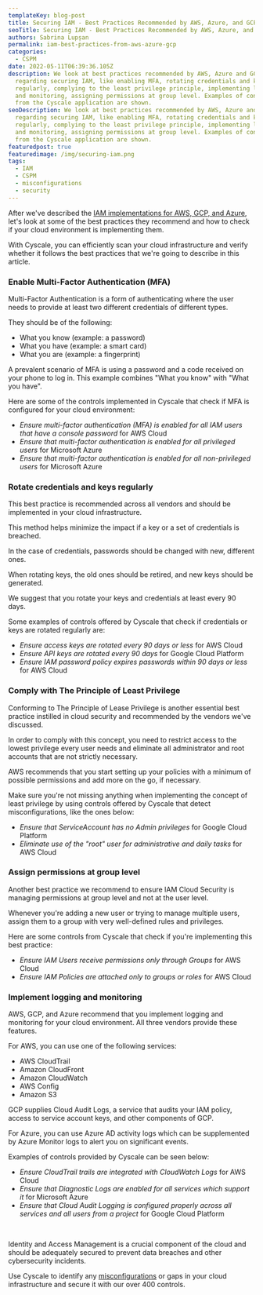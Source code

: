 ```yaml
---
templateKey: blog-post
title: Securing IAM - Best Practices Recommended by AWS, Azure, and GCP
seoTitle: Securing IAM - Best Practices Recommended by AWS, Azure, and GCP
authors: Sabrina Lupșan
permalink: iam-best-practices-from-aws-azure-gcp
categories:
  - CSPM
date: 2022-05-11T06:39:36.105Z
description: We look at best practices recommended by AWS, Azure and GCP
  regarding securing IAM, like enabling MFA, rotating credentials and keys
  regularly, complying to the least privilege principle, implementing logging
  and monitoring, assigning permissions at group level. Examples of controls
  from the Cyscale application are shown.
seoDescription: We look at best practices recommended by AWS, Azure and GCP
  regarding securing IAM, like enabling MFA, rotating credentials and keys
  regularly, complying to the least privilege principle, implementing logging
  and monitoring, assigning permissions at group level. Examples of controls
  from the Cyscale application are shown.
featuredpost: true
featuredimage: /img/securing-iam.png
tags:
  - IAM
  - CSPM
  - misconfigurations
  - security
---
```

<!--StartFragment-->

After we've described the [IAM implementations for AWS, GCP, and Azure](https://cyscale.com/blog/iam-services-in-aws-azure-gcp/), let's look at some of the best practices they recommend and how to check if your cloud environment is implementing them. 

With Cyscale, you can efficiently scan your cloud infrastructure and verify whether it follows the best practices that we're going to describe in this article. 

<div id="MFA">

### Enable Multi-Factor Authentication (MFA) 

Multi-Factor Authentication is a form of authenticating where the user needs to provide at least two different credentials of different types.  

They should be of the following: 

* What you know (example: a password) 
* What you have (example: a smart card) 
* What you are (example: a fingerprint) 

A prevalent scenario of MFA is using a password and a code received on your phone to log in. This example combines "What you know" with "What you have".  

Here are some of the controls implemented in Cyscale that check if MFA is configured for your cloud environment: 

* *Ensure multi-factor authentication (MFA) is enabled for all IAM users that have a console password* for AWS Cloud 
* *Ensure that multi-factor authentication is enabled for all privileged users* for Microsoft Azure 
* *Ensure that multi-factor authentication is enabled for all non-privileged users* for Microsoft Azure 

</div>

### Rotate credentials and keys regularly 

This best practice is recommended across all vendors and should be implemented in your cloud infrastructure.  

This method helps minimize the impact if a key or a set of credentials is breached. 

In the case of credentials, passwords should be changed with new, different ones. 

When rotating keys, the old ones should be retired, and new keys should be generated. 

We suggest that you rotate your keys and credentials at least every 90 days. 

Some examples of controls offered by Cyscale that check if credentials or keys are rotated regularly are: 

* *Ensure access keys are rotated every 90 days or less* for AWS Cloud 
* *Ensure API keys are rotated every 90 days* for Google Cloud Platform 
* *Ensure IAM password policy expires passwords within 90 days or less* for AWS Cloud 

### Comply with The Principle of Least Privilege 

Conforming to The Principle of Lease Privilege is another essential best practice instilled in cloud security and recommended by the vendors we've discussed.  

In order to comply with this concept, you need to restrict access to the lowest privilege every user needs and eliminate all administrator and root accounts that are not strictly necessary. 

AWS recommends that you start setting up your policies with a minimum of possible permissions and add more on the go, if necessary. 

Make sure you're not missing anything when implementing the concept of least privilege by using controls offered by Cyscale that detect misconfigurations, like the ones below: 

* *Ensure that ServiceAccount has no Admin privileges* for Google Cloud Platform 
* *Eliminate use of the "root" user for administrative and daily tasks* for AWS Cloud 

### Assign permissions at group level  

Another best practice we recommend to ensure IAM Cloud Security is managing permissions at group level and not at the user level. 

Whenever you're adding a new user or trying to manage multiple users, assign them to a group with very well-defined rules and privileges. 

Here are some controls from Cyscale that check if you're implementing this best practice: 

* *Ensure IAM Users receive permissions only through Groups* for AWS Cloud 
* *Ensure IAM Policies are attached only to groups or roles* for AWS Cloud 

### Implement logging and monitoring 

AWS, GCP, and Azure recommend that you implement logging and monitoring for your cloud environment. All three vendors provide these features.  

For AWS, you can use one of the following services: 

* AWS CloudTrail 
* Amazon CloudFront 
* Amazon CloudWatch 
* AWS Config 
* Amazon S3 

GCP supplies Cloud Audit Logs, a service that audits your IAM policy, access to service account keys, and other components of GCP. 

For Azure, you can use Azure AD activity logs which can be supplemented by Azure Monitor logs to alert you on significant events. 

Examples of controls provided by Cyscale can be seen below: 

* *Ensure CloudTrail trails are integrated with CloudWatch Logs* for AWS Cloud 
* *Ensure that Diagnostic Logs are enabled for all services which support it* for Microsoft Azure 
* *Ensure that Cloud Audit Logging is configured properly across all services and all users from a project* for Google Cloud Platform 

  

Identity and Access Management is a crucial component of the cloud and should be adequately secured to prevent data breaches and other cybersecurity incidents. 

Use Cyscale to identify any [misconfigurations](https://cyscale.com/blog/common-cloud-misconfigurations-how-to-avoid-them/) or gaps in your cloud infrastructure and secure it with our over 400 controls. 

<!--EndFragment-->